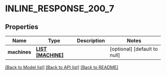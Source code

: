 # INLINE_RESPONSE_200_7

## Properties
Name | Type | Description | Notes
------------ | ------------- | ------------- | -------------
**machines** | [**LIST [MACHINE]**](Machine.md) |  | [optional] [default to null]

[[Back to Model list]](../README.md#documentation-for-models) [[Back to API list]](../README.md#documentation-for-api-endpoints) [[Back to README]](../README.md)


